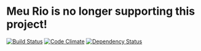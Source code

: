# Meu Rio is no longer supporting this project!

[![Build Status](https://secure.travis-ci.org/meurio/verdade-ou-consequencia.png?branch=master)](http://travis-ci.org/meurio/verdade-ou-consequencia)
[![Code Climate](https://codeclimate.com/github/meurio/verdade-ou-consequencia.png)](https://codeclimate.com/github/meurio/verdade-ou-consequencia)
[![Dependency Status](https://gemnasium.com/meurio/verdade-ou-consequencia.png)](https://gemnasium.com/meurio/verdade-ou-consequencia)
